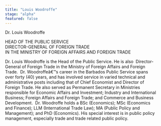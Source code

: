 ```yaml
---
title: "Louis Woodroffe"
stage: "alpha"
featured: false
---
```


Dr. Louis Woodroffe

HEAD OF THE PUBLIC SERVICE  
DIRECTOR-GENERAL OF FOREIGN TRADE  
IN THE MINISTRY OF FOREIGN AFFAIRS AND FOREIGN TRADE

Dr. Louis Woodroffe is the Head of the
Public Service. He is also  Director-General
of Foreign Trade in the Ministry of Foreign Affairs and Foreign Trade.  Dr. Woodroffeâ€™s career in the Barbados Public
Service spans over forty (40) years, and has involved service in varied
technical and administrative posts including that of Chief Economist and
Director of Foreign Trade. He also served as Permanent Secretary in Ministries responsible
for Economic Affairs and Investment; Industry and International Business;
Foreign Affairs and Foreign Trade; and Commerce and Business Development.  Dr. Woodroffe holds a BSc (Economics); MSc (Economics
and Finance); LLM (International Trade Law); MA (Public Policy and Management);
and PhD (Economics). His special interest is in public policy management,
especially trade and trade related public policy.